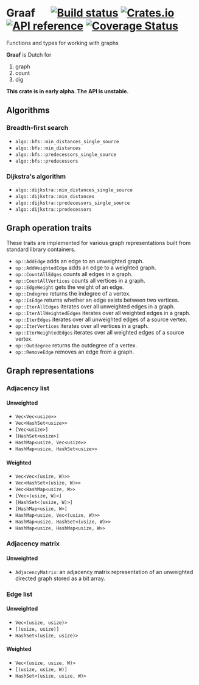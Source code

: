 # Graaf &emsp; [![Build status](https://github.com/bsdrks/graaf/actions/workflows/rust.yml/badge.svg)](https://github.com/bsdrks/graaf/actions) [![Crates.io](https://img.shields.io/crates/v/graaf.svg)](https://crates.io/crates/graaf) [![API reference](https://docs.rs/graaf/badge.svg)](https://docs.rs/graaf) [![Coverage Status](https://coveralls.io/repos/github/bsdrks/graaf/badge.svg?branch=main)](https://coveralls.io/github/bsdrks/graaf?branch=main)

Functions and types for working with graphs

**Graaf** is Dutch for

1. graph
2. count
3. dig

**This crate is in early alpha. The API is unstable.**

## Algorithms

### Breadth-first search

- `algo::bfs::min_distances_single_source`
- `algo::bfs::min_distances`
- `algo::bfs::predecessors_single_source`
- `algo::bfs::predecessors`

### Dijkstra's algorithm

- `algo::dijkstra::min_distances_single_source`
- `algo::dijkstra::min_distances`
- `algo::dijkstra::predecessors_single_source`
- `algo::dijkstra::predecessors`

## Graph operation traits

These traits are implemented for various graph representations built from standard library containers.

- `op::AddEdge` adds an edge to an unweighted graph.
- `op::AddWeightedEdge` adds an edge to a weighted graph.
- `op::CountAllEdges` counts all edges in a graph.
- `op::CountAllVertices` counts all vertices in a graph.
- `op::EdgeWeight` gets the weight of an edge.
- `op::Indegree` returns the indegree of a vertex.
- `op::IsEdge` returns whether an edge exists between two vertices.
- `op::IterAllEdges` iterates over all unweighted edges in a graph.
- `op::IterAllWeightedEdges` iterates over all weighted edges in a graph.
- `op::IterEdges` iterates over all unweighted edges of a source vertex.
- `op::IterVertices` iterates over all vertices in a graph.
- `op::IterWeightedEdges` iterates over all weighted edges of a source vertex.
- `op::Outdegree` returns the outdegree of a vertex.
- `op::RemoveEdge` removes an edge from a graph.

## Graph representations

### Adjacency list

#### Unweighted

- `Vec<Vec<usize>>`
- `Vec<HashSet<usize>>`
- `[Vec<usize>]`
- `[HashSet<usize>]`
- `HashMap<usize, Vec<usize>>`
- `HashMap<usize, HashSet<usize>>`

#### Weighted

- `Vec<Vec<(usize, W)>>`
- `Vec<HashSet<(usize, W)>>`
- `Vec<HashMap<usize, W>>`
- `[Vec<(usize, W)>]`
- `[HashSet<(usize, W)>]`
- `[HashMap<usize, W>]`
- `HashMap<usize, Vec<(usize, W)>>`
- `HashMap<usize, HashSet<(usize, W)>>`
- `HashMap<usize, HashMap<usize, W>>`

### Adjacency matrix

#### Unweighted

- `AdjacencyMatrix`: an adjacency matrix representation of an unweighted directed graph stored as a bit array.

### Edge list

#### Unweighted

- `Vec<(usize, usize)>`
- `[(usize, usize)]`
- `HashSet<(usize, usize)>`

#### Weighted

- `Vec<(usize, usize, W)>`
- `[(usize, usize, W)]`
- `HashSet<(usize, usize, W)>`
